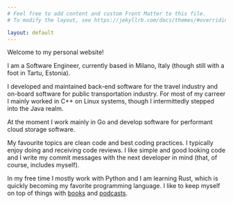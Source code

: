 ```yaml
---
# Feel free to add content and custom Front Matter to this file.
# To modify the layout, see https://jekyllrb.com/docs/themes/#overriding-theme-defaults

layout: default
---
```


Welcome to my personal website!

I am a Software Engineer, currently based in Milano, Italy (though still with a foot in Tartu, Estonia).

I developed and maintained back-end software for the travel industry and on-board software for public transportation industry. For most of my carreer I mainly worked in C++ on Linux systems, though I intermittedly stepped into the Java realm.

At the moment I work mainly in Go and develop software for performant cloud storage software. 

My favourite topics are clean code and best coding practices. I typically enjoy doing and receiving code reviews. I like simple and good looking code and I write my commit messages with the next developer in mind (that, of course, includes myself). 

In my free time I mostly work with Python and I am learning Rust, which is quickly becoming my favorite programming language.
I like to keep myself on top of things with [books](/books/) and [podcasts](/podcasts/).
